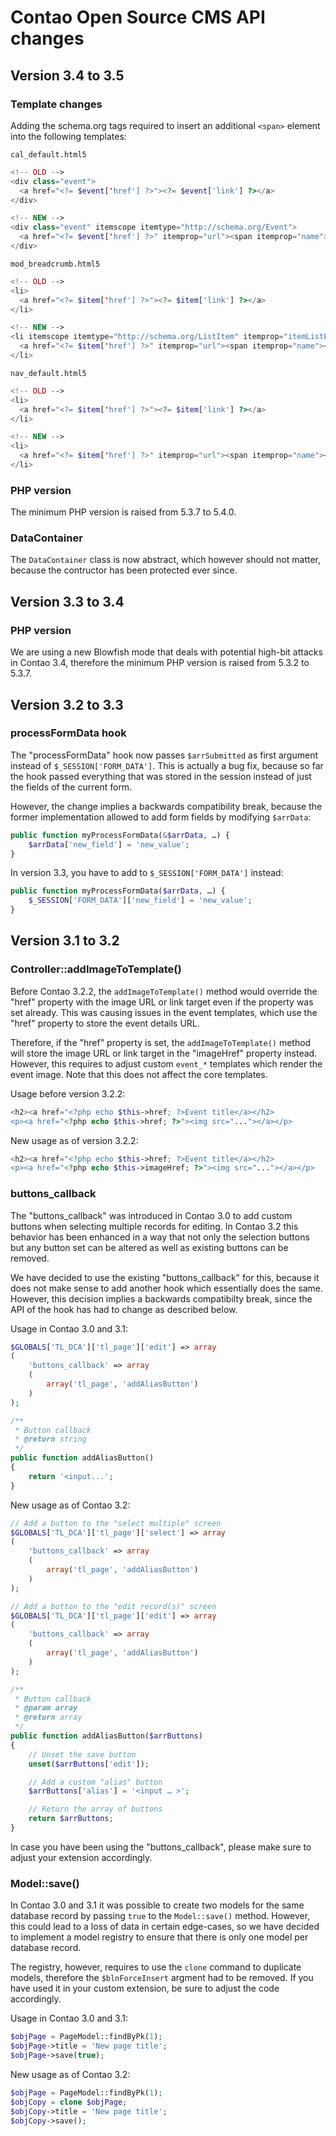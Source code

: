 Contao Open Source CMS API changes
==================================

Version 3.4 to 3.5
------------------

### Template changes

Adding the schema.org tags required to insert an additional `<span>` element
into the following templates:

`cal_default.html5`

```php
<!-- OLD -->
<div class="event">
  <a href="<?= $event['href'] ?>"><?= $event['link'] ?></a>
</div>

<!-- NEW -->
<div class="event" itemscope itemtype="http://schema.org/Event">
  <a href="<?= $event['href'] ?>" itemprop="url"><span itemprop="name"><?= $event['link'] ?></span></a>
</div>
```

`mod_breadcrumb.html5`

```php
<!-- OLD -->
<li>
  <a href="<?= $item['href'] ?>"><?= $item['link'] ?></a>
</li>

<!-- NEW -->
<li itemscope itemtype="http://schema.org/ListItem" itemprop="itemListElement">
  <a href="<?= $item['href'] ?>" itemprop="url"><span itemprop="name"><?= $item['link'] ?></span></a>
</li>
```

`nav_default.html5`

```php
<!-- OLD -->
<li>
  <a href="<?= $item['href'] ?>"><?= $item['link'] ?></a>
</li>

<!-- NEW -->
<li>
  <a href="<?= $item['href'] ?>" itemprop="url"><span itemprop="name"><?= $item['link'] ?></span></a>
</li>
```


### PHP version

The minimum PHP version is raised from 5.3.7 to 5.4.0.


### DataContainer

The `DataContainer` class is now abstract, which however should not matter,
because the contructor has been protected ever since.


Version 3.3 to 3.4
------------------

### PHP version

We are using a new Blowfish mode that deals with potential high-bit attacks in
Contao 3.4, therefore the minimum PHP version is raised from 5.3.2 to 5.3.7.


Version 3.2 to 3.3
------------------

### processFormData hook

The "processFormData" hook now passes `$arrSubmitted` as first argument instead
of `$_SESSION['FORM_DATA']`. This is actually a bug fix, because so far the hook
passed everything that was stored in the session instead of just the fields of
the current form.

However, the change implies a backwards compatibility break, because the former
implementation allowed to add form fields by modifying `$arrData`:

```php
public function myProcessFormData(&$arrData, …) {
    $arrData['new_field'] = 'new_value';
}
```

In version 3.3, you have to add to `$_SESSION['FORM_DATA']` instead:

```php
public function myProcessFormData($arrData, …) {
    $_SESSION['FORM_DATA']['new_field'] = 'new_value';
}
```


Version 3.1 to 3.2
------------------

### Controller::addImageToTemplate()

Before Contao 3.2.2, the `addImageToTemplate()` method would override the "href"
property with the image URL or link target even if the property was set already.
This was causing issues in the event templates, which use the "href" property to
store the event details URL.

Therefore, if the "href" property is set, the `addImageToTemplate()` method will
store the image URL or link target in the "imageHref" property instead. However,
this requires to adjust custom `event_*` templates which render the event image.
Note that this does not affect the core templates.

Usage before version 3.2.2:

```php
<h2><a href="<?php echo $this->href; ?>Event title</a></h2>
<p><a href="<?php echo $this->href; ?>"><img src="..."></a></p>
```

New usage as of version 3.2.2:

```php
<h2><a href="<?php echo $this->href; ?>Event title</a></h2>
<p><a href="<?php echo $this->imageHref; ?>"><img src="..."></a></p>
```


### buttons_callback

The "buttons_callback" was introduced in Contao 3.0 to add custom buttons when
selecting multiple records for editing. In Contao 3.2 this behavior has been
enhanced in a way that not only the selection buttons but any button set can be
altered as well as existing buttons can be removed.

We have decided to use the existing "buttons_callback" for this, because it does
not make sense to add another hook which essentially does the same. However,
this decision implies a backwards compatibilty break, since the API of the hook
has had to change as described below.

Usage in Contao 3.0 and 3.1:

```php
$GLOBALS['TL_DCA']['tl_page']['edit'] => array
(
    'buttons_callback' => array
    (
        array('tl_page', 'addAliasButton')
    )
);

/**
 * Button callback
 * @return string
 */
public function addAliasButton()
{
    return '<input...';
}
```

New usage as of Contao 3.2:

```php
// Add a button to the "select multiple" screen
$GLOBALS['TL_DCA']['tl_page']['select'] => array
(
    'buttons_callback' => array
    (
        array('tl_page', 'addAliasButton')
    )
);

// Add a button to the "edit record(s)" screen
$GLOBALS['TL_DCA']['tl_page']['edit'] => array
(
    'buttons_callback' => array
    (
        array('tl_page', 'addAliasButton')
    )
);

/**
 * Button callback
 * @param array
 * @return array
 */
public function addAliasButton($arrButtons)
{
    // Unset the save button
    unset($arrButtons['edit']);

    // Add a custom "alias" button
    $arrButtons['alias'] = '<input … >';

    // Return the array of buttons
    return $arrButtons;
}
```

In case you have been using the "buttons_callback", please make sure to adjust
your extension accordingly.


### Model::save()

In Contao 3.0 and 3.1 it was possible to create two models for the same database
record by passing `true` to the `Model::save()` method. However, this could lead
to a loss of data in certain edge-cases, so we have decided to implement a model
registry to ensure that there is only one model per database record.

The registry, however, requires to use the `clone` command to duplicate models,
therefore the `$blnForceInsert` argment had to be removed. If you have used it
in your custom extension, be sure to adjust the code accordingly.

Usage in Contao 3.0 and 3.1:

```php
$objPage = PageModel::findByPk(1);
$objPage->title = 'New page title';
$objPage->save(true);
```

New usage as of Contao 3.2:

```php
$objPage = PageModel::findByPk(1);
$objCopy = clone $objPage;
$objCopy->title = 'New page title';
$objCopy->save();
```
